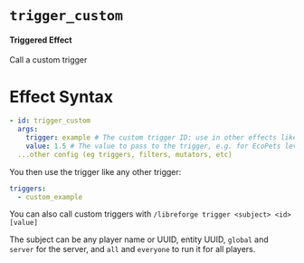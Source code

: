 # `trigger_custom`
#### Triggered Effect

Call a custom trigger

# Effect Syntax
```yaml
- id: trigger_custom
  args:
    trigger: example # The custom trigger ID: use in other effects like custom_id (i.e. custom_example here)
    value: 1.5 # The value to pass to the trigger, e.g. for EcoPets levelling.
  ...other config (eg triggers, filters, mutators, etc)
```

You then use the trigger like any other trigger:
```yaml
triggers:
  - custom_example
```


You can also call custom triggers with `/libreforge trigger <subject> <id> [value]`

The subject can be any player name or UUID, entity UUID, `global` and `server` for the server,
and `all` and `everyone` to run it for all players.
